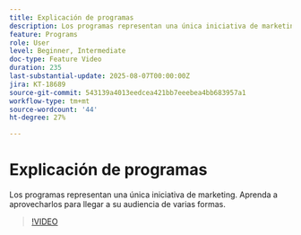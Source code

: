 ```yaml
---
title: Explicación de programas
description: Los programas representan una única iniciativa de marketing. Aprenda a aprovecharlos para llegar a su audiencia de varias formas.
feature: Programs
role: User
level: Beginner, Intermediate
doc-type: Feature Video
duration: 235
last-substantial-update: 2025-08-07T00:00:00Z
jira: KT-18689
source-git-commit: 543139a4013eedcea421bb7eeebea4bb683957a1
workflow-type: tm+mt
source-wordcount: '44'
ht-degree: 27%

---
```



# Explicación de programas

Los programas representan una única iniciativa de marketing. Aprenda a aprovecharlos para llegar a su audiencia de varias formas.

>[!VIDEO](https://video.tv.adobe.com/v/3470486/?learn=on&enablevpops)
